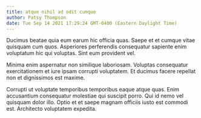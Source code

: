 ```yaml
---
title: atque nihil ad odit cumque
author: Patsy Thompson
date: Tue Sep 14 2021 17:29:24 GMT-0400 (Eastern Daylight Time)
---
```

Ducimus beatae quia eum earum hic officia quas. Saepe et et cumque vitae quisquam cum quos. Asperiores perferendis consequatur sapiente enim voluptatum hic qui voluptas. Sint eum provident vel.

 Minima enim aspernatur non similique laboriosam. Voluptas consequatur exercitationem et iure ipsam corrupti voluptatem. Et ducimus facere repellat non et dignissimos est maxime.

 Corrupti ut voluptate temporibus temporibus eaque atque quas. Enim accusantium consequatur molestiae qui suscipit porro. Qui id nemo vel quisquam dolor illo. Optio et et saepe magnam officiis iusto est commodi est. Architecto voluptatem expedita.